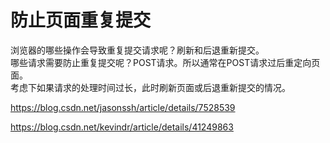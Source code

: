 # 防止页面重复提交

浏览器的哪些操作会导致重复提交请求呢？刷新和后退重新提交。  
哪些请求需要防止重复提交呢？POST请求。所以通常在POST请求过后重定向页面。  
考虑下如果请求的处理时间过长，此时刷新页面或后退重新提交的情况。  

https://blog.csdn.net/jasonssh/article/details/7528539

https://blog.csdn.net/kevindr/article/details/41249863